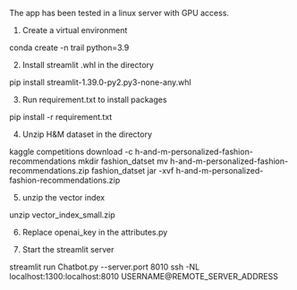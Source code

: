 
The app has been tested in a linux server with GPU access.

1. Create a virtual environment

conda create -n trail python=3.9

2. Install streamlit .whl in the directory

pip install streamlit-1.39.0-py2.py3-none-any.whl

3. Run requirement.txt to install packages

pip install -r requirement.txt

4. Unzip H&M dataset in the directory

kaggle competitions download -c h-and-m-personalized-fashion-recommendations
mkdir fashion_datset
mv h-and-m-personalized-fashion-recommendations.zip fashion_datset
jar -xvf h-and-m-personalized-fashion-recommendations.zip 

5. unzip the vector index

unzip vector_index_small.zip

6. Replace openai_key in the attributes.py

7. Start the streamlit server

streamlit run Chatbot.py --server.port 8010
ssh -NL localhost:1300:localhost:8010 USERNAME@REMOTE_SERVER_ADDRESS



